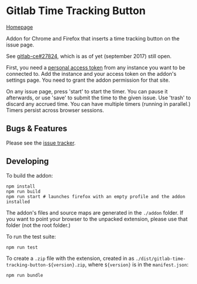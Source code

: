 # Gitlab Time Tracking Button

[Homepage](https://gitlab.com/adimit/gitlab-time-tracking-button/)

Addon for Chrome and Firefox that inserts a time tracking button on the issue page.

See [gitlab-ce#27824](https://gitlab.com/gitlab-org/gitlab-ce/issues/27824),
which is as of yet (september 2017) still open.

First, you need a [personal access
token](https://docs.gitlab.com/ce/user/profile/personal_access_tokens.html) from
any instance you want to be connected to. Add the instance and your access token
on the addon's settings page. You need to grant the addon permission for that site.

On any issue page, press 'start' to start the timer. You can pause it
afterwards, or use 'save' to submit the time to the given issue. Use 'trash' to
discard any accrued time. You can have multiple timers (running in parallel.)
Timers persist across browser sessions.

## Bugs & Features

Please see the [issue tracker](https://gitlab.com/adimit/gitlab-time-tracking-button/issues/).

## Developing

To build the addon:

```
npm install
npm run build
npm run start # launches firefox with an empty profile and the addon installed
```

The addon's files and source maps are generated in the `./addon` folder. If you
want to point your browser to the unpacked extension, please use that folder
(not the root folder.)

To run the test suite:

```
npm run test
```

To create a `.zip` file with the extension, created in as
`./dist/gitlab-time-tracking-button-${version}.zip`, where `${version}` is in
the `manifest.json`:

```
npm run bundle
```
